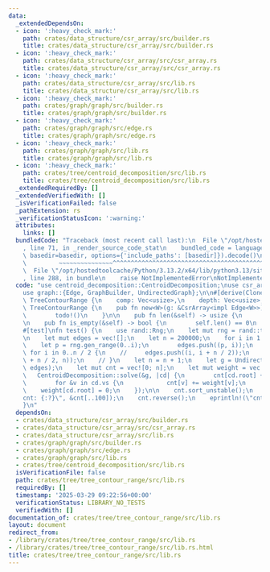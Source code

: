 ```yaml
---
data:
  _extendedDependsOn:
  - icon: ':heavy_check_mark:'
    path: crates/data_structure/csr_array/src/builder.rs
    title: crates/data_structure/csr_array/src/builder.rs
  - icon: ':heavy_check_mark:'
    path: crates/data_structure/csr_array/src/csr_array.rs
    title: crates/data_structure/csr_array/src/csr_array.rs
  - icon: ':heavy_check_mark:'
    path: crates/data_structure/csr_array/src/lib.rs
    title: crates/data_structure/csr_array/src/lib.rs
  - icon: ':heavy_check_mark:'
    path: crates/graph/graph/src/builder.rs
    title: crates/graph/graph/src/builder.rs
  - icon: ':heavy_check_mark:'
    path: crates/graph/graph/src/edge.rs
    title: crates/graph/graph/src/edge.rs
  - icon: ':heavy_check_mark:'
    path: crates/graph/graph/src/lib.rs
    title: crates/graph/graph/src/lib.rs
  - icon: ':heavy_check_mark:'
    path: crates/tree/centroid_decomposition/src/lib.rs
    title: crates/tree/centroid_decomposition/src/lib.rs
  _extendedRequiredBy: []
  _extendedVerifiedWith: []
  _isVerificationFailed: false
  _pathExtension: rs
  _verificationStatusIcon: ':warning:'
  attributes:
    links: []
  bundledCode: "Traceback (most recent call last):\n  File \"/opt/hostedtoolcache/Python/3.13.2/x64/lib/python3.13/site-packages/onlinejudge_verify/documentation/build.py\"\
    , line 71, in _render_source_code_stat\n    bundled_code = language.bundle(stat.path,\
    \ basedir=basedir, options={'include_paths': [basedir]}).decode()\n          \
    \         ~~~~~~~~~~~~~~~^^^^^^^^^^^^^^^^^^^^^^^^^^^^^^^^^^^^^^^^^^^^^^^^^^^^^^^^^^^^^^^^^^\n\
    \  File \"/opt/hostedtoolcache/Python/3.13.2/x64/lib/python3.13/site-packages/onlinejudge_verify/languages/rust.py\"\
    , line 288, in bundle\n    raise NotImplementedError\nNotImplementedError\n"
  code: "use centroid_decomposition::CentroidDecomposition;\nuse csr_array::CsrArray;\n\
    use graph::{Edge, GraphBuilder, UndirectedGraph};\n\n#[derive(Clone)]\npub struct\
    \ TreeContourRange {\n    comp: Vec<usize>,\n    depth: Vec<usize>,\n}\n\nimpl\
    \ TreeContourRange {\n    pub fn new<W>(g: &CsrArray<impl Edge<W>>) -> Self {\n\
    \        todo!()\n    }\n\n    pub fn len(&self) -> usize {\n        0\n    }\n\
    \n    pub fn is_empty(&self) -> bool {\n        self.len() == 0\n    }\n}\n\n\
    #[test]\nfn test() {\n    use rand::Rng;\n    let mut rng = rand::thread_rng();\n\
    \n    let mut edges = vec![];\n    let n = 200000;\n    for i in 1..n {\n    \
    \    let p = rng.gen_range(0..i);\n        edges.push((p, i));\n    }\n    //\
    \ for i in 0..n / 2 {\n    //     edges.push((i, i + n / 2));\n    //     edges.push((i\
    \ + n / 2, n));\n    // }\n    let n = n + 1;\n    let g = UndirectedGraph::from_edges(n,\
    \ edges);\n    let mut cnt = vec![0; n];\n    let mut weight = vec![1; n];\n \
    \   CentroidDecomposition::solve(&g, |cd| {\n        cnt[cd.root] += weight[cd.root];\n\
    \        for &v in cd.vs {\n            cnt[v] += weight[v];\n        }\n    \
    \    weight[cd.root] = 0;\n    });\n\n    cnt.sort_unstable();\n    eprintln!(\"\
    cnt: {:?}\", &cnt[..100]);\n    cnt.reverse();\n    eprintln!(\"cnt: {:?}\", &cnt[..100]);\n\
    }\n"
  dependsOn:
  - crates/data_structure/csr_array/src/builder.rs
  - crates/data_structure/csr_array/src/csr_array.rs
  - crates/data_structure/csr_array/src/lib.rs
  - crates/graph/graph/src/builder.rs
  - crates/graph/graph/src/edge.rs
  - crates/graph/graph/src/lib.rs
  - crates/tree/centroid_decomposition/src/lib.rs
  isVerificationFile: false
  path: crates/tree/tree_contour_range/src/lib.rs
  requiredBy: []
  timestamp: '2025-03-29 09:22:56+00:00'
  verificationStatus: LIBRARY_NO_TESTS
  verifiedWith: []
documentation_of: crates/tree/tree_contour_range/src/lib.rs
layout: document
redirect_from:
- /library/crates/tree/tree_contour_range/src/lib.rs
- /library/crates/tree/tree_contour_range/src/lib.rs.html
title: crates/tree/tree_contour_range/src/lib.rs
---
```

